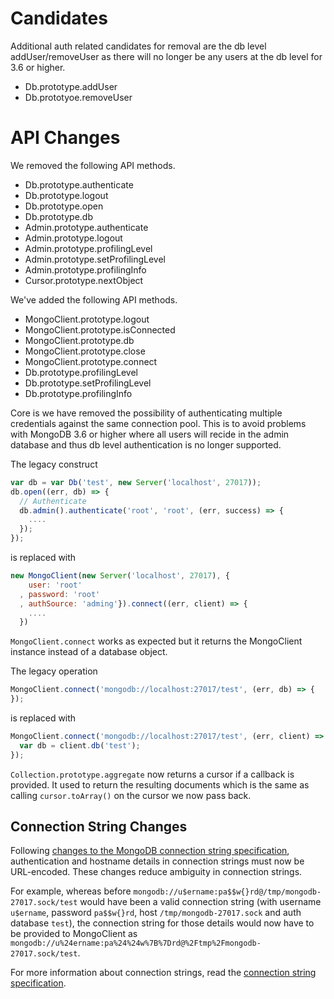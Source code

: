 # Candidates
Additional auth related candidates for removal are the db level addUser/removeUser as there will
no longer be any users at the db level for 3.6 or higher.
- Db.prototype.addUser
- Db.prototyoe.removeUser

# API Changes
We removed the following API methods.
- Db.prototype.authenticate
- Db.prototype.logout
- Db.prototype.open
- Db.prototype.db
- Admin.prototype.authenticate
- Admin.prototype.logout
- Admin.prototype.profilingLevel
- Admin.prototype.setProfilingLevel
- Admin.prototype.profilingInfo
- Cursor.prototype.nextObject

We've added the following API methods.
- MongoClient.prototype.logout
- MongoClient.prototype.isConnected
- MongoClient.prototype.db
- MongoClient.prototype.close
- MongoClient.prototype.connect
- Db.prototype.profilingLevel
- Db.prototype.setProfilingLevel
- Db.prototype.profilingInfo

Core is we have removed the possibility of authenticating multiple credentials against the same connection pool. This is to avoid problems with MongoDB 3.6 or higher where all users will recide in the admin database and thus db level authentication is no longer supported.

The legacy construct

```js
var db = var Db('test', new Server('localhost', 27017));
db.open((err, db) => {
  // Authenticate
  db.admin().authenticate('root', 'root', (err, success) => {
    ....
  });
});
```

is replaced with

```js
new MongoClient(new Server('localhost', 27017), {
    user: 'root'
  , password: 'root'
  , authSource: 'adming'}).connect((err, client) => {
    ....
  })
```

`MongoClient.connect` works as expected but it returns the MongoClient instance instead of a database object.

The legacy operation

```js
MongoClient.connect('mongodb://localhost:27017/test', (err, db) => {  
});
```

is replaced with

```js
MongoClient.connect('mongodb://localhost:27017/test', (err, client) => {
  var db = client.db('test');
});
```

`Collection.prototype.aggregate` now returns a cursor if a callback is provided. It used to return the resulting documents which is the same as calling `cursor.toArray()` on the cursor we now pass back.


## Connection String Changes
Following [changes to the MongoDB connection string specification](https://github.com/mongodb/specifications/commit/4631ccd4f825fb1a3aba204510023f9b4d193a05), authentication and hostname details in connection strings must now be URL-encoded. These changes reduce ambiguity in connection strings.

For example, whereas before `mongodb://u$ername:pa$$w{}rd@/tmp/mongodb-27017.sock/test` would have been a valid connection string (with username `u$ername`, password `pa$$w{}rd`, host `/tmp/mongodb-27017.sock` and auth database `test`), the connection string for those details would now have to be provided to MongoClient as `mongodb://u%24ername:pa%24%24w%7B%7Drd@%2Ftmp%2Fmongodb-27017.sock/test`.

For more information about connection strings, read the [connection string specification](https://github.com/mongodb/specifications/blob/master/source/connection-string/connection-string-spec.rst).
